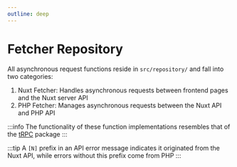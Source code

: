 ```yaml
---
outline: deep
---
```


# Fetcher Repository

All asynchronous request functions reside in `src/repository/` and fall into two categories:

1. Nuxt Fetcher: Handles asynchronous requests between frontend pages and the Nuxt server API
2. PHP Fetcher: Manages asynchronous requests between the Nuxt API and PHP API

:::info
The functionality of these function implementations resembles that of the [tRPC](https://trpc.io/) package
:::

:::tip
A `[N]` prefix in an API error message indicates it originated from the Nuxt API, while errors without this prefix come from PHP
:::
